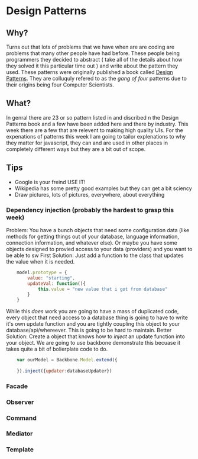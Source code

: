 # Design Patterns

## Why?
Turns out that lots of problems that we have when are are coding are problems that many other people have had before. These people being programmers they decided to abstract ( take all of the details about how they solved it this particular time out ) and write about the pattern they used. These patterns were originally published a book called [Design Patterns](http://www.amazon.com/Design-Patterns-Object-Oriented-Professional-Computing/dp/0201634988 "Design Patterns"). They are colluquly refered to as the *gang of four* patterns due to their origins being four Computer Scientists. 

## What?
In genral there are 23 or so pattern listed in and discribed n the Design Patterns book and a few have been added here and there by industry. This week there are a few that are relevent to making high quality UIs. For the expenations of patterns this week I am going to tailor explenations to why they matter for javascript, they can and are used in other places in completely different ways but they are a bit out of scope.

## Tips
- Google is your freind USE IT!
- Wikipedia has some pretty good examples but they can get a bit sciency
- Draw pictures, lots of pictures, everywhere, about everything

### Dependency injection (probably the hardest to grasp this week)
Problem: You have a bunch objects that need some configuration data (like methods for getting things out of your database, language information, connection information, and whatever else). Or maybe you have some objects designed to provied access to your data (providers) and you want to be able to sw 
First Solution: Just add a function to the class that updates the value when it is needed.
```javascript
	model.prototype = {
    	value: "starting",
    	updateVal: function(){
       		this.value = "new value that i got from database" 
        }
    }
```
While this *does* work you are going to have a mass of duplicated code, every object that need access to a database thing is going to have to write it's own update function and you are tightly coupling this object to your database/api/whereever. This is going to be hard to maintain.
Better Solution: Create a object that knows how to *inject* an update function into your object. We are going to use backbone demonstrate this becuase it takes quite a bit of bolierplate code to do. 
```javascript
	var ourModel = Backbone.Model.extend({
    
    }).inject({updater:databaseUpdater})
```



### Facade

### Observer

### Command

### Mediator

### Template
